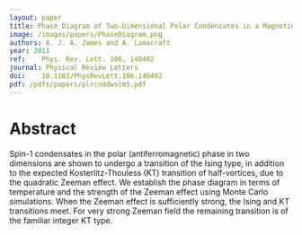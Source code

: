 ```yaml
---
layout: paper
title: Phase Diagram of Two-Dimensional Polar Condensates in a Magnetic Field
image: /images/papers/PhaseDiagram.png
authors: A. J. A. James and A. Lamacraft
year: 2011
ref: 	Phys. Rev. Lett. 106, 140402
journal: Physical Review Letters
doi: 	10.1103/PhysRevLett.106.140402
pdf: /pdfs/papers/plrcnddwsim5.pdf
---
```


# Abstract

Spin-1 condensates in the polar (antiferromagnetic) phase in two dimensions are shown to undergo a transition of the Ising type, in addition to the expected Kosterlitz-Thouless (KT) transition of half-vortices, due to the quadratic Zeeman effect. We establish the phase diagram in terms of temperature and the strength of the Zeeman effect using Monte Carlo simulations. When the Zeeman effect is sufficiently strong, the Ising and KT transitions meet. For very strong Zeeman field the remaining transition is of the familiar integer KT type.

